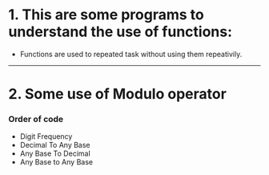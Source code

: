 # 1. This are some programs to understand the use of functions: 
   * Functions are used to repeated task without using them repeativily.
---
# 2. Some use of Modulo operator

### Order of code

* Digit Frequency
* Decimal To Any Base
* Any Base To Decimal
* Any Base to Any Base